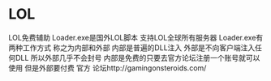 # LOL
LOL免费辅助
Loader.exe是国外LOL脚本   支持LOL全球所有服务器
Loader.exe有两种工作方式 称之为内部和外部
内部是普遍的DLL注入
外部是不向客户端注入任何DLL  所以外部几乎不会封号
内部是免费的只要去官方论坛注册一个账号就可以使用    但是外部要付费
官方 论坛http://gamingonsteroids.com/

